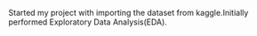Started my project with importing the dataset from kaggle.Initially performed Exploratory Data Analysis(EDA).
